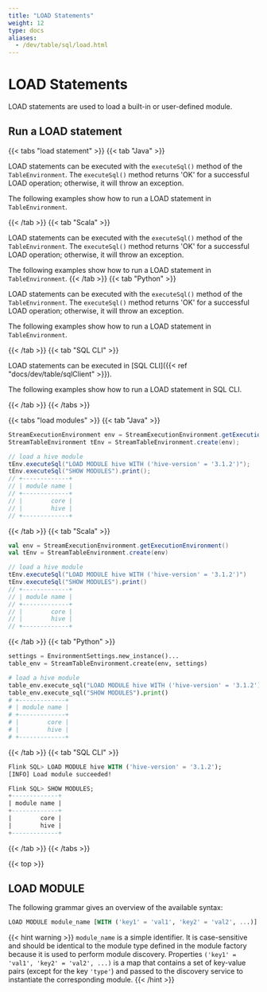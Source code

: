 ```yaml
---
title: "LOAD Statements"
weight: 12
type: docs
aliases:
  - /dev/table/sql/load.html
---
```

<!--
Licensed to the Apache Software Foundation (ASF) under one
or more contributor license agreements.  See the NOTICE file
distributed with this work for additional information
regarding copyright ownership.  The ASF licenses this file
to you under the Apache License, Version 2.0 (the
"License"); you may not use this file except in compliance
with the License.  You may obtain a copy of the License at

  http://www.apache.org/licenses/LICENSE-2.0

Unless required by applicable law or agreed to in writing,
software distributed under the License is distributed on an
"AS IS" BASIS, WITHOUT WARRANTIES OR CONDITIONS OF ANY
KIND, either express or implied.  See the License for the
specific language governing permissions and limitations
under the License.
-->

# LOAD Statements

LOAD statements are used to load a built-in or user-defined module.

## Run a LOAD statement

{{< tabs "load statement" >}}
{{< tab "Java" >}}

LOAD statements can be executed with the `executeSql()` method of the `TableEnvironment`. The `executeSql()` method returns 'OK' for a successful LOAD operation; otherwise, it will throw an exception.

The following examples show how to run a LOAD statement in `TableEnvironment`.

{{< /tab >}}
{{< tab "Scala" >}}

LOAD statements can be executed with the `executeSql()` method of the `TableEnvironment`. The `executeSql()` method returns 'OK' for a successful LOAD operation; otherwise, it will throw an exception.

The following examples show how to run a LOAD statement in `TableEnvironment`.
{{< /tab >}}
{{< tab "Python" >}}

LOAD statements can be executed with the `executeSql()` method of the `TableEnvironment`. The `executeSql()` method returns 'OK' for a successful LOAD operation; otherwise, it will throw an exception.

The following examples show how to run a LOAD statement in `TableEnvironment`.

{{< /tab >}}
{{< tab "SQL CLI" >}}

LOAD statements can be executed in [SQL CLI]({{< ref "docs/dev/table/sqlClient" >}}).

The following examples show how to run a LOAD statement in SQL CLI.

{{< /tab >}}
{{< /tabs >}}

{{< tabs "load modules" >}}
{{< tab "Java" >}}
```java
StreamExecutionEnvironment env = StreamExecutionEnvironment.getExecutionEnvironment();
StreamTableEnvironment tEnv = StreamTableEnvironment.create(env);

// load a hive module
tEnv.executeSql("LOAD MODULE hive WITH ('hive-version' = '3.1.2')");
tEnv.executeSql("SHOW MODULES").print();
// +-------------+
// | module name |
// +-------------+
// |        core |
// |        hive |
// +-------------+

```
{{< /tab >}}
{{< tab "Scala" >}}
```scala
val env = StreamExecutionEnvironment.getExecutionEnvironment()
val tEnv = StreamTableEnvironment.create(env)

// load a hive module
tEnv.executeSql("LOAD MODULE hive WITH ('hive-version' = '3.1.2')")
tEnv.executeSql("SHOW MODULES").print()
// +-------------+
// | module name |
// +-------------+
// |        core |
// |        hive |
// +-------------+

```
{{< /tab >}}
{{< tab "Python" >}}
```python
settings = EnvironmentSettings.new_instance()...
table_env = StreamTableEnvironment.create(env, settings)

# load a hive module
table_env.execute_sql("LOAD MODULE hive WITH ('hive-version' = '3.1.2')")
table_env.execute_sql("SHOW MODULES").print()
# +-------------+
# | module name |
# +-------------+
# |        core |
# |        hive |
# +-------------+

```
{{< /tab >}}
{{< tab "SQL CLI" >}}
```sql
Flink SQL> LOAD MODULE hive WITH ('hive-version' = '3.1.2');
[INFO] Load module succeeded!

Flink SQL> SHOW MODULES;
+-------------+
| module name |
+-------------+
|        core |
|        hive |
+-------------+

```
{{< /tab >}}
{{< /tabs >}}

{{< top >}}

## LOAD MODULE

The following grammar gives an overview of the available syntax:
```sql
LOAD MODULE module_name [WITH ('key1' = 'val1', 'key2' = 'val2', ...)]
```
{{< hint warning >}}
`module_name` is a simple identifier. It is case-sensitive and should be identical to the module type defined in the module factory because it is used to perform module discovery.
Properties `('key1' = 'val1', 'key2' = 'val2', ...)` is a map that contains a set of key-value pairs (except for the key `'type'`) and passed to the discovery service to instantiate the corresponding module.
{{< /hint >}}
